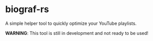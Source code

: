 # biograf-rs
A simple helper tool to quickly optimize your YouTube playlists.

**WARNING**: This tool is still in development and not ready to be used!